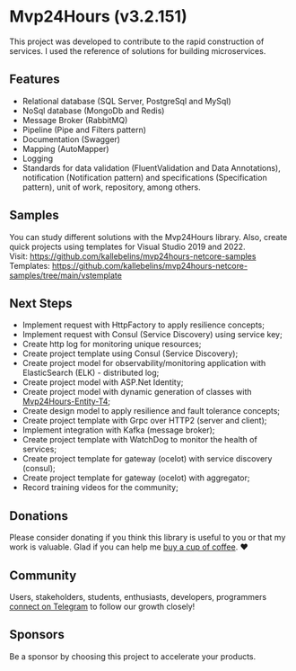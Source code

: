# Mvp24Hours (v3.2.151)
This project was developed to contribute to the rapid construction of services. I used the reference of solutions for building microservices.

## Features
* Relational database (SQL Server, PostgreSql and MySql)
* NoSql database (MongoDb and Redis)
* Message Broker (RabbitMQ)
* Pipeline (Pipe and Filters pattern)
* Documentation (Swagger)
* Mapping (AutoMapper)
* Logging
* Standards for data validation (FluentValidation and Data Annotations), notification (Notification pattern) and specifications (Specification pattern), unit of work, repository, among others.

## Samples
You can study different solutions with the Mvp24Hours library. Also, create quick projects using templates for Visual Studio 2019 and 2022.
<br>Visit: https://github.com/kallebelins/mvp24hours-netcore-samples
<br>Templates: https://github.com/kallebelins/mvp24hours-netcore-samples/tree/main/vstemplate

## Next Steps

* Implement request with HttpFactory to apply resilience concepts;
* Implement request with Consul (Service Discovery) using service key;
* Create http log for monitoring unique resources;
* Create project template using Consul (Service Discovery);
* Create project model for observability/monitoring application with ElasticSearch (ELK) - distributed log;
* Create project model with ASP.Net Identity;
* Create project model with dynamic generation of classes with [Mvp24Hours-Entity-T4](https://github.com/kallebelins/mvp24hours-entity-t4);
* Create design model to apply resilience and fault tolerance concepts;
* Create project template with Grpc over HTTP2 (server and client);
* Implement integration with Kafka (message broker);
* Create project template with WatchDog to monitor the health of services;
* Create project template for gateway (ocelot) with service discovery (consul);
* Create project template for gateway (ocelot) with aggregator;
* Record training videos for the community;

## Donations
Please consider donating if you think this library is useful to you or that my work is valuable. Glad if you can help me [buy a cup of coffee](https://www.paypal.com/donate/?hosted_button_id=EKA2L256GJVQC). :heart:

## Community
Users, stakeholders, students, enthusiasts, developers, programmers [connect on Telegram](https://t.me/+6_sL0y2TE-ZkMmZh) to follow our growth closely!

## Sponsors
Be a sponsor by choosing this project to accelerate your products.